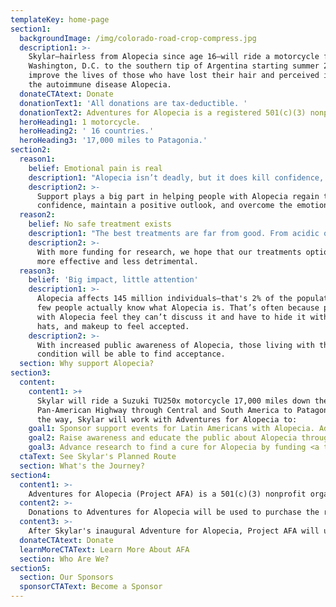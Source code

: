 ```yaml
---
templateKey: home-page
section1:
  backgroundImage: /img/colorado-road-crop-compress.jpg
  description1: >-
    Skylar—hairless from Alopecia since age 16—will ride a motorcycle from
    Washington, D.C. to the southern tip of Argentina starting summer 2019 in an effort to
    improve the lives of those who have lost their hair and perceived identity to
    the autoimmune disease Alopecia.
  donateCTAtext: Donate
  donationText1: 'All donations are tax-deductible. '
  donationText2: Adventures for Alopecia is a registered 501(c)(3) nonprofit organization.
  heroHeading1: 1 motorcycle.
  heroHeading2: ' 16 countries.'
  heroHeading3: '17,000 miles to Patagonia.'
section2:
  reason1:
    belief: Emotional pain is real
    description1: "Alopecia isn’t deadly, but it does kill confidence, perceived identity, and emotional well-being — especially for children, women, and young adults. It can appear at any age and affects all races and sexes."
    description2: >-
      Support plays a big part in helping people with Alopecia regain their
      confidence, maintain a positive outlook, and overcome the emotional pain caused by this autoimmune disease.
  reason2:
    belief: No safe treatment exists
    description1: "The best treatments are far from good. From acidic ointments to powerful pills to steroidal injections, current treatment options often bring serious side effects and are rarely effective."
    description2: >-
      With more funding for research, we hope that our treatments options become
      more effective and less detrimental. 
  reason3:
    belief: 'Big impact, little attention'
    description1: >-
      Alopecia affects 145 million individuals—that's 2% of the population! But very
      few people actually know what Alopecia is. That’s often because people
      with Alopecia feel they can’t discuss it and have to hide it with wigs,
      hats, and makeup to feel accepted. 
    description2: >-
      With increased public awareness of Alopecia, those living with the
      condition will be able to find acceptance.
  section: Why support Alopecia?
section3:
  content:
    content1: >+
      Skylar will ride a Suzuki TU250x motorcycle 17,000 miles down the
      Pan-American Highway through Central and South America to Patagonia. Along
      the way, Skylar will work with Adventures for Alopecia to:
    goal1: Sponsor support events for Latin Americans with Alopecia. Adventures for Alopecia will work with existing <a target="_blank" href="https://www.naaf.org">NAAF</a> and <a target="_blank" href="https://childrensalopeciaproject.org">CAP</a> Central and South American groups where possible, and foster the creation of new groups where needed. We aim to create sustainable support communities and as such, will be funding support group events for a one year duration. 
    goal2: Raise awareness and educate the public about Alopecia through social media, word of mouth, press, and more.
    goal3: Advance research to find a cure for Alopecia by funding <a target="_blank" href="https://www.naaf.org/research">NAAF's Treatment Development Program</a>.
  ctaText: See Skylar's Planned Route
  section: What's the Journey?
section4:
  content1: >-
    Adventures for Alopecia (Project AFA) is a 501(c)(3) nonprofit organization that sponsors support groups for people with Alopecia, educates the public on Alopecia, and advances treatment research. 
  content2: >-
    Donations to Adventures for Alopecia will be used to purchase the resources necessary to sponsor sustainable support group events, help maximize awareness of the disease, and fund advances in Alopecia research through <a target="_blank" href="https://www.naaf.org/research">NAAF's Treatment Development Program</a>.
  content3: >-
    After Skylar's inaugural Adventure for Alopecia, Project AFA will use donations to sponsor adventures for other Alopecians to regain their confidence through adventure and travel.
  donateCTAtext: Donate
  learnMoreCTAText: Learn More About AFA
  section: Who Are We?
section5:
  section: Our Sponsors
  sponsorCTAText: Become a Sponsor
---
```



